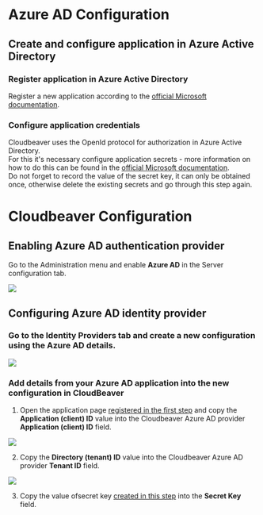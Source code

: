 
# Azure AD Configuration
## Create and configure application in Azure Active Directory
### Register application in Azure Active Directory 
Register a new application according to the [official Microsoft documentation](https://docs.microsoft.com/en-us/azure/active-directory/develop/quickstart-register-app#register-an-application).  
### Configure application credentials
Сloudbeaver uses the OpenId protocol for authorization in Azure Active Directory.  
For this it's necessary configure application secrets - more information on how to do this can be found in the [official Microsoft documentation](https://docs.microsoft.com/en-us/azure/active-directory/develop/quickstart-register-app#add-a-client-secret).  
Do not forget to record the value of the secret key, it can only be obtained once, otherwise delete the existing secrets and go through this step again.

# Cloudbeaver Configuration
## Enabling Azure AD authentication provider
Go to the Administration menu and enable **Azure AD** in the Server configuration tab.

![](https://github.com/dbeaver/cloudbeaver/wiki/images/administration/identify_providers/aad/aad_switcher.png)

## Configuring Azure AD identity provider
### Go to the Identity Providers tab and create a new configuration using the Azure AD details.
![](https://github.com/dbeaver/cloudbeaver/wiki/images/administration/identify_providers/aad/aad_provider.png)
### Add details from your Azure AD application into the new configuration in CloudBeaver

1. Open the application page [registered in the first step](https://github.com/dbeaver/cloudbeaver/wiki/Azure-AD-authentication/_edit#register-application-in-azure-active-directory) and copy the **Application (client) ID** value into the Cloudbeaver Azure AD provider **Application (client) ID** field.

![](https://github.com/dbeaver/cloudbeaver/wiki/images/administration/identify_providers/aad/aad_application_page_app_id.png)

2. Сopy the **Directory (tenant) ID** value into the Cloudbeaver Azure AD provider **Tenant ID** field.

![](https://github.com/dbeaver/cloudbeaver/wiki/images/administration/identify_providers/aad/aad_application_page_tenant_id.png)

3. Copy the value ofsecret key [created in this step](https://github.com/dbeaver/cloudbeaver/wiki/Azure-AD-authentication/_edit#configure-application-credentials) into the **Secret Key** field.



